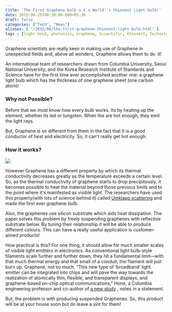 ```yaml
---
title: 'The First Graphene bulb a.k.a World''s thinnest Light bulb!'
date: 2015-06-25T00:20:00.000+05:30
draft: false
categories: ["Tech", "News"]
aliases: [ "/2015/06/the-first-graphene-thinnest-light-bulb.html" ]
tags : [light bulb, photonics, Graphene, Scientific, thinnest, Technology]
---
```


  
Graphene scientists are really keen in making use of Graphene in unexpected fields and, above all wonders, Graphene allows them to do  it!  
  
An international team of researchers drawn from Columbia University, Seoul National University, and the Korea Research Institute of Standards and Science have for the first time ever accomplished another one: a graphene light bulb which has the thickness of one graphene sheet (one carbon atom)!  

### Why not Possible?

Before that we must know how every bulb works. Its by heating up the element, whether its led or tungsten. When the are hot enough, they emit the light rays.

  
But, Graphene is so different from them in the fact that it is a good conductor of heat and electricity. So, it can't really get hot enough.

### How it works?

[![](https://motherboard-images.vice.com/content-images/contentimage/22930/1434859666269281.jpg)](https://motherboard-images.vice.com/content-images/contentimage/22930/1434859666269281.jpg)

However Graphene has a different property by which its thermal conductivity decreases greatly as the temperature exceeds a certain level. So, as the thermal conductivity of graphene starts to drop precipitously, it becomes possible to heat the material beyond those previous limits and to the point where it's manifested as visible light. The researchers have used this property(with lots of science behind it) called [Umklapp scattering](httpss://en.wikipedia.org/wiki/Umklapp_scattering) and made the first ever graphene bulb.

  

Also, the graphenes use silicon substrate which aids heat dissipation. The paper solves this problem by freely suspending graphenes with reflective substrate below. By tuning their relationship it will be able to produce different colours. This can have a really useful application is customer-aimed products!

  

How practical is this? For one thing, it should allow for much smaller scales of visible light emitters in electronics. As conventional light bulb-style filaments scale further and further down, they hit a fundamental limit—with that much thermal energy and that small of a conduit, the filament will just burn up. Graphene, not so much. “This new type of ‘broadband’ light emitter can be integrated into chips and will pave the way towards the realization of atomically thin, flexible, and transparent displays, and graphene-based on-chip optical communications,” Hone, a Columbia engineering professor and co-author of [a new study](doi:10.1038/nnano.2015.118) , notes in a statement.

But, the problem is with producing suspended Graphenes. So, this product will be at your house soon but do leave a slot for them!